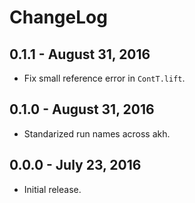 # ChangeLog

## 0.1.1 - August 31, 2016
* Fix small reference error in `ContT.lift`.

## 0.1.0 - August 31, 2016
* Standarized run names across akh.

## 0.0.0 - July 23, 2016
* Initial release.
